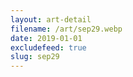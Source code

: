 ```yaml
---
layout: art-detail
filename: /art/sep29.webp
date: 2019-01-01
excludefeed: true
slug: sep29
---
```

